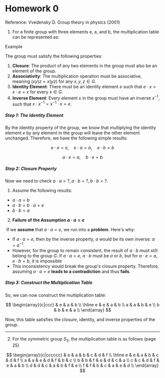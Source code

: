 # Homework 0

Reference: Vvedensky D. Group theory in physics (2001)


1. For a finite group with three elements e, a, and b, the multiplication table can be represented as:

Example

The group must satisfy the following properties:

1. **Closure**: The product of any two elements in the group must also be an element of the group.
2. **Associativity**: The multiplication operation must be associative, meaning $(xy)z = x(yz)$ for any $x, y, z \in G$.
3. **Identity Element**: There must be an identity element $e$ such that $e \cdot x = x \cdot e = x$ for every $x \in G$.
4. **Inverse Element**: Every element $x$ in the group must have an inverse $x^{-1}$, such that $x \cdot x^{-1} = x^{-1} \cdot x = e$.



##### Step 1: The Identity Element

By the identity property of the group, we know that multiplying the identity element $e$ by any element in the group will leave the other element unchanged. Therefore, we have the following simple results:

$$
e \cdot e = e, \quad e \cdot a = a, \quad e \cdot b = b
$$

$$
a \cdot e = a, \quad b \cdot e = b
$$

##### Step 2: Closure Property

Now we need to check $a \cdot a=?, a \cdot b = ?, b \cdot b = ?$.

1. Assume the following results:

* $a \cdot a = b$
* $a \cdot b = b\cdot a= e$
* $b \cdot b = a$

2. **Failure of the Assumption $a \cdot a = e$**

​	If we **assume** that $a \cdot a = e$, we run into a **problem**. Here's why:

* If $a \cdot a = e$, then by the inverse property, $a$ would be its own inverse:  $a = a^{-1}$.
* However, for the group to remain consistent, the result of $a \cdot b$ must still belong to the group $G$.    If $a \cdot a = e$,    $a\cdot b$ must be $a$ or $b$, but for $a\cdot e =a, e\cdot b = b$, it is impossible
* This inconsistency would break the group's closure property. Therefore, assuming $a \cdot a = e$ **leads to a contradiction** and thus **fails**.

##### Step 3: Construct the Multiplication Table

So, we can now construct the multiplication table:

$$
\begin{array}{c|ccc}
  & e & a & b \\
\hline
e & e & a & b \\
a & a & b & e \\
b & b & e & a \\
\end{array}
$$

Now, this table satisfies the closure, identity, and inverse properties of the group.

---


2. For the symmetric group $S_3$, the multiplication table is as follows (page 25)

$$
\begin{array}{c|cccccc}
  & e & a & b & c & d & f \\
\hline
e & e & a & b & c & d & f \\
a & a & e & d & f & b & c \\
b & b & f & e & d & c & a \\
c & c & d & f & e & a & b \\
d & d & c & a & b & f & e \\
f & f & b & c & a & e & d \\
\end{array}
$$


